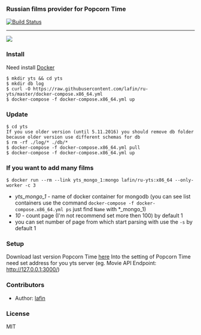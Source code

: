 ### Russian films provider for Popcorn Time
[![Build Status](https://travis-ci.org/lafin/ru-yts.svg?branch=master)](https://travis-ci.org/lafin/ru-yts)
___

![](screenshot.png)

### Install
Need install [Docker](https://docs.docker.com/compose/install/)
```
$ mkdir yts && cd yts
$ mkdir db log
$ curl -O https://raw.githubusercontent.com/lafin/ru-yts/master/docker-compose.x86_64.yml
$ docker-compose -f docker-compose.x86_64.yml up
```

### Update
```
$ cd yts
If you use older version (until 5.11.2016) you should remove db folder because older version use different schemas for db
$ rm -rf ./log/* ./db/*
$ docker-compose -f docker-compose.x86_64.yml pull
$ docker-compose -f docker-compose.x86_64.yml up
```

### If you want to add many films
```
$ docker run --rm --link yts_mongo_1:mongo lafin/ru-yts:x86_64 --only-worker -c 3
```
* _yts_mongo_1_ - name of docker container for mongodb (you can see list containers use the command ```docker-compose -f docker-compose.x86_64.yml ps``` just find ```Name``` with *_mongo_1)
* _10_ - count page (I'm not recommend set more then 100) by default 1
* you can set number of page from which start parsing with use the ```-s``` by default 1

### Setup
Download last version Popcorn Time [here](http://popcorntime.ag) Into the setting of Popcorn Time need set address for you yts server (eg. Movie API Endpoint: http://127.0.0.1:3000/)

### Contributors

 * Author: [lafin](https://github.com/lafin)

### License

  MIT
